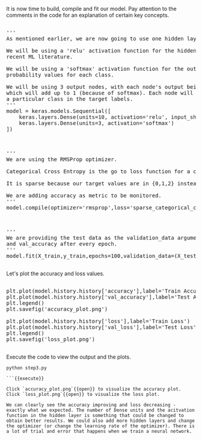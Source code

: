 It is now time to build, compile and fit our model. Pay attention to the comments in the code for an explanation of certain key concepts.

<pre class="file" data-filename="step3.py" data-target="append">

'''
As mentioned earlier, we are now going to use one hidden layer consisting of 10 nodes.

We will be using a 'relu' activation function for the hidden layer - a popular choice in 
recent ML literature.

We will be using a 'softmax' activation function for the output later because we want
probability values for each class.

We will be using 3 output nodes, with each node's output being a value between 0 and 1, 
which will add up to 1 (because of softmax). Each node will indicate the probability of 
a particular class in the target labels.
'''
model = keras.models.Sequential([
    keras.layers.Dense(units=10, activation='relu', input_shape=(4,)),
    keras.layers.Dense(units=3, activation='softmax')
])



'''
We are using the RMSProp optimizer.

Categorical Cross Entropy is the go to loss function for a classification problem.

It is sparse because our target values are in {0,1,2} instead of one-hot encoded.

We are adding accuracy as metric to be monitored.
'''
model.compile(optimizer='rmsprop',loss='sparse_categorical_crossentropy',metrics=['accuracy'])



'''
We are providing the test data as the validation_data argument. As a result we'll be able to see the val_loss
and val_accuracy after every epoch.
'''
model.fit(X_train,y_train,epochs=100,validation_data=(X_test,y_test))

</pre>

Let's plot the accuracy and loss values.

<pre class="file" data-filename="step3.py" data-target="append">

plt.plot(model.history.history['accuracy'],label='Train Accuracy')
plt.plot(model.history.history['val_accuracy'],label='Test Accuracy')
plt.legend()
plt.savefig('accuracy_plot.png')

plt.plot(model.history.history['loss'],label='Train Loss')
plt.plot(model.history.history['val_loss'],label='Test Loss')
plt.legend()
plt.savefig('loss_plot.png')

</pre>

Execute the code to view the output and the plots.

```
python step3.py

```{{execute}}

Click `accuracy_plot.png`{{open}} to visualize the accuracy plot.
Click `loss_plot.png`{{open}} to visualize the loss plot.

We can clearly see the accuracy improving and loss decreasing - exactly what we expected. The number of Dense units and the acitvation function in the hidden layer is something that could be changed to obtain better results. We could also add more hidden layers and change the optimizer (or change the learning rate of the optimizer). There is a lot of trial and error that happens when we train a neural network.